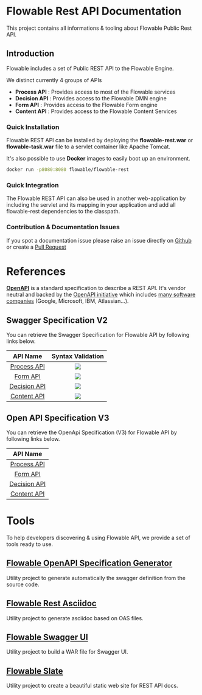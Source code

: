 # Flowable Rest API Documentation

This project contains all informations & tooling about Flowable Public Rest API.

## Introduction

Flowable includes a set of Public REST API to the Flowable Engine.

We distinct currently 4 groups of APIs 
+ **Process API** : Provides access to most of the Flowable services
+ **Decision API** : Provides access to the Flowable DMN engine
+ **Form API** : Provides access to the Flowable Form engine
+ **Content API** : Provides access to the Flowable Content Services
 
### Quick Installation
 
Flowable REST API can be installed by deploying the **flowable-rest.war** or **flowable-task.war**  file to a servlet container like Apache Tomcat.

It's also possible to use **Docker** images to easily boot up an environment.
```bash 
docker run -p8080:8080 flowable/flowable-rest
```

### Quick Integration

The Flowable REST API can also be used in another web-application by including the servlet and its mapping in your application and add all flowable-rest dependencies to the classpath.

### Contribution & Documentation Issues

If you spot a documentation issue please raise an issue directly on [Github](https://github.com/flowable/flowable-engine/issues) or create a [Pull Request](https://github.com/flowable/flowable-engine/pulls)

# References

**[OpenAPI](https://github.com/OAI/OpenAPI-Specification)** is a standard specification to describe a REST API. It's vendor neutral and backed by the [OpenAPI initiative](https://www.openapis.org/) which includes [many software companies](https://www.openapis.org/membership/members) (Google, Microsoft, IBM, Atlassian...). 

## Swagger Specification V2

You can retrieve the Swagger Specification for Flowable API by following links below.

| API Name | Syntax Validation  | 
|:---:|:---:|
| [Process API](/references/swagger/process/flowable.yaml) | <img src="http://online.swagger.io/validator?url=https://raw.githubusercontent.com/flowable/flowable-engine/master/docs/public-api/references/swagger/process/flowable-swagger-process.yaml">  |  
| [Form API](/references/swagger/form/flowable.yaml) |  <img src="http://online.swagger.io/validator?url=https://raw.githubusercontent.com/flowable/flowable-engine/master/docs/public-api/references/swagger/form/flowable-swagger-form.yaml"> |  
| [Decision API](/references/swagger/decision/flowable.yaml) |  <img src="http://online.swagger.io/validator?url=https://raw.githubusercontent.com/flowable/flowable-engine/master/docs/public-api/references/swagger/decision/flowable-swagger-decision.yaml"> | 
| [Content API](/references/swagger/content/flowable.yaml) | <img src="http://online.swagger.io/validator?url=https://raw.githubusercontent.com/flowable/flowable-engine/master/docs/public-api/references/swagger/content/flowable-swagger-content.yaml">  | 


## Open API Specification V3

You can retrieve the OpenApi Specification (V3) for Flowable API by following links below.


| API Name |
|:---:|
| [Process API](/references/oas/process/flowable-swagger-process.yaml) |    
| [Form API](/references/oas/form/flowable-swagger-form.yaml) | 
| [Decision API](/references/oas/decision/flowable-swagger-decision.yaml) |  
| [Content API](/references/oas/content/flowable-swagger-content.yaml) |   

# Tools

To help developers discovering & using Flowable API, we provide a set of tools ready to use.

## [Flowable OpenAPI Specification Generator](/tools/flowable-oas-generator)

Utility project to generate automatically the swagger definition from the source code.

## [Flowable Rest Asciidoc](/tools/flowable-rest-asciidoc)

Utility project to generate asciidoc based on OAS files.

## [Flowable Swagger UI](/tools/flowable-swagger-ui)

Utility project to build a WAR file for Swagger UI.

## [Flowable Slate](/tools/flowable-slate)

Utility project to create a beautiful static web site for REST API docs.
